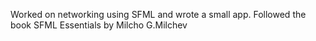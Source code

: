 Worked on networking using SFML and wrote a small app.
Followed the book SFML Essentials by Milcho G.Milchev
